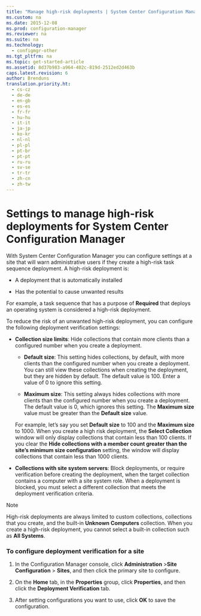 ```yaml
---
title: "Manage high-risk deployments | System Center Configuration Manager"
ms.custom: na
ms.date: 2015-12-08
ms.prod: configuration-manager
ms.reviewer: na
ms.suite: na
ms.technology:
  - configmgr-other
ms.tgt_pltfrm: na
ms.topic: get-started-article
ms.assetid: 8d37b983-a964-402c-819d-2512ed2d463b
caps.latest.revision: 6
author: Brenduns
translation.priority.ht:
  - cs-cz
  - de-de
  - en-gb
  - es-es
  - fr-fr
  - hu-hu
  - it-it
  - ja-jp
  - ko-kr
  - nl-nl
  - pl-pl
  - pt-br
  - pt-pt
  - ru-ru
  - sv-se
  - tr-tr
  - zh-cn
  - zh-tw
---
```

# Settings to manage high-risk deployments for System Center Configuration Manager
With System Center Configuration Manager you can configure settings at a site that will warn administrative users if they create a high-risk task sequence deployment. A high-risk deployment is:  

-   A deployment that is automatically installed  

-   Has the potential to cause unwanted results  

For example, a task sequence that has a purpose of **Required** that deploys an operating system is considered a high-risk deployment.  

To reduce the risk of an unwanted high-risk deployment, you can configure the following deployment verification settings:  

-   **Collection size limits**: Hide collections that contain more clients than a configured number when you create a deployment.  

    -   **Default size**: This setting hides collections, by default, with more clients than the configured number when you create a deployment. You can still view these collections when creating the deployment, but they are hidden by default. The default value is 100. Enter a value of 0 to ignore this setting.  

    -   **Maximum size**: This setting always hides collections with more clients than the configured number when you create a deployment. The default value is 0, which ignores this setting. The **Maximum size** value must be greater than the **Default size** value.  

    For example, let’s say you set **Default size** to 100 and the **Maximum size** to 1000. When you create a high risk deployment, the **Select Collection** window will only display collections that contain less than 100 clients. If you clear the **Hide collections with a member count greater than the site’s minimum size configuration** setting, the window will display collections that contain less than 1000 clients.  

-   **Collections with site system servers**: Block deployments, or require verification before creating the deployment, when the target collection contains a computer with a site system role. When a deployment is blocked, you must select a different collection that meets the deployment verification criteria.  

> [!NOTE]  
>  High-risk deployments are always limited to custom collections, collections that you create, and the built-in **Unknown Computers** collection. When you create a high-risk deployment, you cannot select a built-in collection such as **All Systems**.  

### To configure deployment verification for a site  

1.  In the Configuration Manager console, click **Administration** >**Site Configuration** > **Sites**, and then click the primary site to configure.  

2.  On the **Home** tab, in the **Properties** group, click **Properties**, and then click the **Deployment Verification** tab.  

3.  After setting configurations you want to use, click  **OK**  to save the configuration.  
